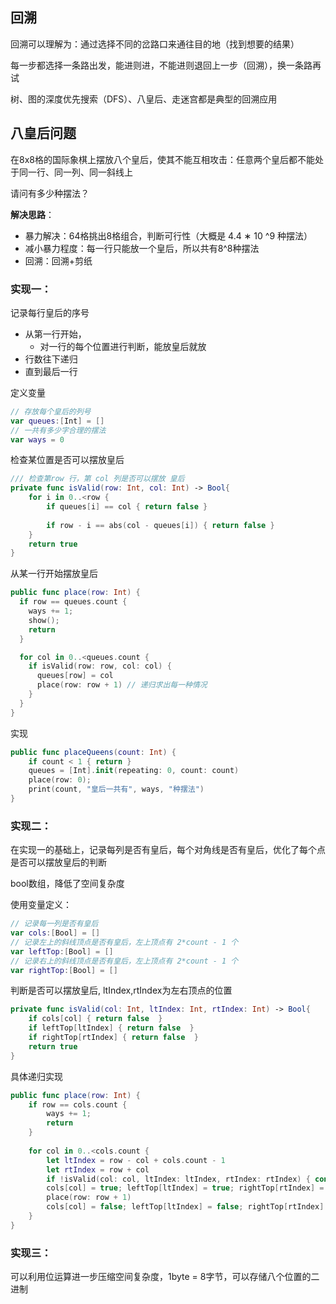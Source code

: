 ## 回溯

回溯可以理解为：通过选择不同的岔路口来通往目的地（找到想要的结果） 

每一步都选择一条路出发，能进则进，不能进则退回上一步（回溯），换一条路再试 

树、图的深度优先搜索（DFS）、八皇后、走迷宫都是典型的回溯应用

## 八皇后问题

在8x8格的国际象棋上摆放八个皇后，使其不能互相攻击：任意两个皇后都不能处于同一行、同一列、同一斜线上 

请问有多少种摆法？

**解决思路**：

- 暴力解决：64格挑出8格组合，判断可行性（大概是 4.4 ∗ 10 ^9 种摆法）
- 减小暴力程度：每一行只能放一个皇后，所以共有8^8种摆法
- 回溯：回溯+剪纸

### 实现一：

记录每行皇后的序号

- 从第一行开始，
  - 对一行的每个位置进行判断，能放皇后就放
- 行数往下递归
- 直到最后一行

定义变量

```swift
// 存放每个皇后的列号
var queues:[Int] = []
// 一共有多少字合理的摆法
var ways = 0
```

检查某位置是否可以摆放皇后

```swift
/// 检查第row 行，第 col 列是否可以摆放 皇后
private func isValid(row: Int, col: Int) -> Bool{
    for i in 0..<row {
        if queues[i] == col { return false }
        
        if row - i == abs(col - queues[i]) { return false }
    }
    return true
}
```

从某一行开始摆放皇后

```swift
public func place(row: Int) {
  if row == queues.count {
    ways += 1;
    show();
    return
  }

  for col in 0..<queues.count {
    if isValid(row: row, col: col) {
      queues[row] = col
      place(row: row + 1) // 递归求出每一种情况
    }
  }
}
```

实现

```swift
public func placeQueens(count: Int) {
    if count < 1 { return }
    queues = [Int].init(repeating: 0, count: count)
    place(row: 0);
    print(count, "皇后一共有", ways, "种摆法")
}
```

### 实现二：

在实现一的基础上，记录每列是否有皇后，每个对角线是否有皇后，优化了每个点是否可以摆放皇后的判断

bool数组，降低了空间复杂度

使用变量定义：

```swift
// 记录每一列是否有皇后
var cols:[Bool] = []
// 记录左上的斜线顶点是否有皇后，左上顶点有 2*count - 1 个
var leftTop:[Bool] = []
// 记录右上的斜线顶点是否有皇后，左上顶点有 2*count - 1 个
var rightTop:[Bool] = []
```

判断是否可以摆放皇后, ltIndex,rtIndex为左右顶点的位置

```swift
private func isValid(col: Int, ltIndex: Int, rtIndex: Int) -> Bool{
	if cols[col] { return false  }
	if leftTop[ltIndex] { return false  }
	if rightTop[rtIndex] { return false  }
	return true
}
```

具体递归实现

```swift
public func place(row: Int) {
    if row == cols.count {
        ways += 1;
        return
    }
    
    for col in 0..<cols.count {    
        let ltIndex = row - col + cols.count - 1
        let rtIndex = row + col
        if !isValid(col: col, ltIndex: ltIndex, rtIndex: rtIndex) { continue }
        cols[col] = true; leftTop[ltIndex] = true; rightTop[rtIndex] = true
        place(row: row + 1)
        cols[col] = false; leftTop[ltIndex] = false; rightTop[rtIndex] = false
    }
}
```

### 实现三：

可以利用位运算进一步压缩空间复杂度，1byte = 8字节，可以存储八个位置的二进制